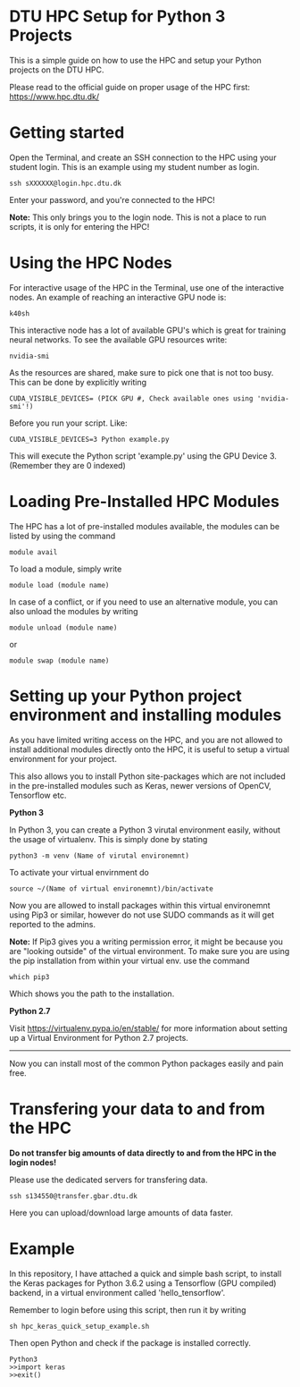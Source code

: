 # DTU HPC Setup for Python 3 Projects

This is a simple guide on how to use the HPC and setup your Python projects on the DTU HPC.

Please read to the official guide on proper usage of the HPC first: https://www.hpc.dtu.dk/

# Getting started

Open the Terminal, and create an SSH connection to the HPC using your student login. This is an example using my student number as login.
```
ssh sXXXXXX@login.hpc.dtu.dk
```
Enter your password, and you're connected to the HPC!

**Note:** This only brings you to the login node. This is not a place to run scripts, it is only for entering the HPC!

# Using the HPC Nodes

For interactive usage of the HPC in the Terminal, use one of the interactive nodes. An example of reaching an interactive GPU node is:
```
k40sh
```
This interactive node has a lot of available GPU's which is great for training neural networks. To see the available GPU resources write:
```
nvidia-smi
```
As the resources are shared, make sure to pick one that is not too busy. This can be done by explicitly writing
```
CUDA_VISIBLE_DEVICES= (PICK GPU #, Check available ones using 'nvidia-smi'!)
```
Before you run your script. Like:
```
CUDA_VISIBLE_DEVICES=3 Python example.py
```
This will execute the Python script 'example.py' using the GPU Device 3. (Remember they are 0 indexed)

# Loading Pre-Installed HPC Modules

The HPC has a lot of pre-installed modules available, the modules can be listed by using the command
```
module avail
```
To load a module, simply write
```
module load (module name)
```
In case of a conflict, or if you need to use an alternative module, you can also unload the modules by writing
```
module unload (module name)
```
or
```
module swap (module name)
```

# Setting up your Python project environment and installing modules

As you have limited writing access on the HPC, and you are not allowed to install additional modules directly onto the HPC, it is useful to setup a virtual environment for your project.

This also allows you to install Python site-packages which are not included in the pre-installed modules such as Keras, newer versions of OpenCV, Tensorflow etc.

**Python 3**

In Python 3, you can create a Python 3 virutal environment easily, without the usage of virtualenv. This is simply done by stating

```
python3 -m venv (Name of virutal environemnt)
```
To activate your virtual envirnment do
```
source ~/(Name of virtual environemnt)/bin/activate
```
Now you are allowed to install packages within this virtual environemnt using Pip3 or similar, however do not use SUDO commands as it will get reported to the admins.

**Note:** If Pip3 gives you a writing permission error, it might be because you are "looking outside" of the virtual environment. To make sure you are using the pip installation from within your virtual env. use the command

```
which pip3
```
Which shows you the path to the installation.

**Python 2.7**

Visit https://virtualenv.pypa.io/en/stable/ for more information about setting up a Virtual Environment for Python 2.7 projects.

-----------
Now you can install most of the common Python packages easily and pain free.

# Transfering your data to and from the HPC

**Do not transfer big amounts of data directly to and from the HPC in the login nodes!** 

Please use the dedicated servers for transfering data.

```
ssh s134550@transfer.gbar.dtu.dk
```

Here you can upload/download large amounts of data faster.

# Example

In this repository, I have attached a quick and simple bash script, to install the Keras packages for Python 3.6.2 using a Tensorflow (GPU compiled) backend, in a virtual environment called 'hello_tensorflow'.

Remember to login before using this script, then run it by writing 

```
sh hpc_keras_quick_setup_example.sh
```

Then open Python and check if the package is installed correctly.

```
Python3
>>import keras
>>exit()
```
